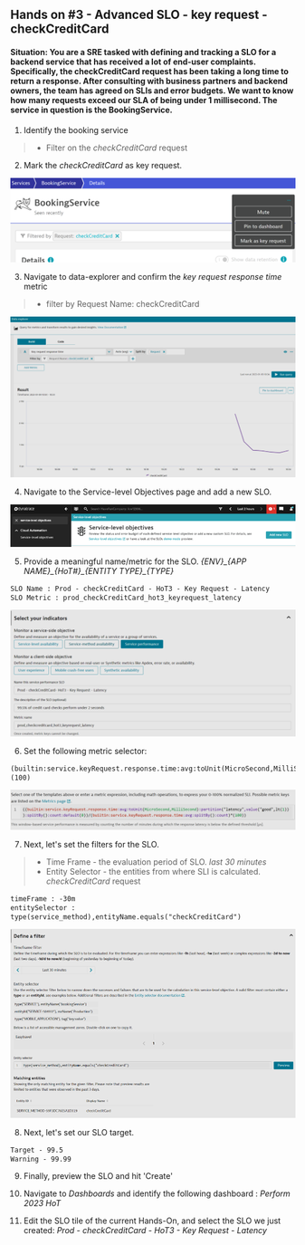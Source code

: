 ## Hands on #3 - Advanced SLO - key request - checkCreditCard

#### Situation: You are a SRE tasked with defining and tracking a SLO for a backend service that has received a lot of end-user complaints. Specifically, the checkCreditCard request has been taking a long time to return a response. After consulting with business partners and backend owners, the team has agreed on SLIs and error budgets. We want to know how many requests exceed our SLA of being under 1 millisecond. The service in question is the BookingService.

1. Identify the booking service
> - Filter on the *checkCreditCard* request

2. Mark the *checkCreditCard* as key request.

![](../../assets/images/handson3_1.png)

3. Navigate to data-explorer and confirm the *key request response time* metric
> - filter by Request Name: checkCreditCard

![](../../assets/images/handson3_2.png)

4. Navigate to the Service-level Objectives page and add a new SLO. 

![](../../assets/images/handson3_3.png)

5. Provide a meaningful name/metric for the SLO. *{ENV}\_{APP NAME}\_{HoT#}\_{ENTITY TYPE}\_{TYPE}*

```
SLO Name : Prod - checkCreditCard - HoT3 - Key Request - Latency
SLO Metric : prod_checkCreditCard_hot3_keyrequest_latency
```

![](../../assets/images/handson3_4.png)

6. Set the following metric selector:

```
(builtin:service.keyRequest.response.time:avg:toUnit(MicroSecond,MilliSecond):partition("latency",value("good",lt(1))):splitBy():count:default(0))/(builtin:service.keyRequest.response.time:avg:splitBy():count)*(100)
```

![](../../assets/images/handson3_5.png)

7. Next, let's set the filters for the SLO.
> - Time Frame - the evaluation period of SLO. *last 30 minutes* </br>
> - Entity Selector - the entities from where SLI is calculated. *checkCreditCard* request</br>

```
timeFrame : -30m
entitySelector : type(service_method),entityName.equals("checkCreditCard")
```

![](../../assets/images/handson3_6.png)

8. Next, let's set our SLO target.

```
Target - 99.5
Warning - 99.99
```

9. Finally, preview the SLO and hit 'Create'

10. Navigate to *Dashboards* and identify the following dashboard : *Perform 2023 HoT*

11. Edit the SLO tile of the current Hands-On, and select the SLO we just created: *Prod - checkCreditCard - HoT3 - Key Request - Latency*